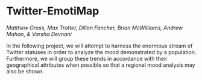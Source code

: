 Twitter-EmotiMap
================

*Matthew Gross, Max Trotter, Dillon Fancher, Brian McWilliams, Andrew Mahan, &amp; Varsha Devnani*

In the following project, we will attempt to harness the enormous stream of Twitter statuses in order to analyze the mood demonstrated by a population. Furthermore, we will group these trends in accordance with their geographical attributes when possible so that a regional mood analysis may also be shown.
